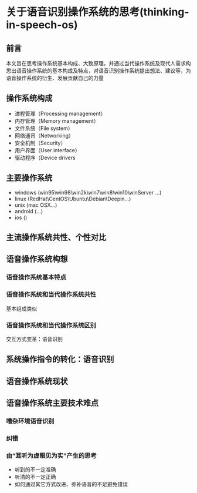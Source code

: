# 关于语音识别操作系统的思考(thinking-in-speech-os)
## 前言
本文旨在思考操作系统基本构成、大致原理，并通过当代操作系统及现代人需求构思出语音操作系统的基本构成及特点，对语音识别操作系统提出想法、建议等，为语音操作系统的衍生、发展贡献自己的力量

## 操作系统构成

  - 进程管理（Processing management）
  - 内存管理（Memory management）
  - 文件系统（File system）
  - 网络通讯（Networking）
  - 安全机制（Security）
  - 用户界面（User interface）
  - 驱动程序（Device drivers
  
## 主要操作系统

- windows  (win95\win98\win2k\win7\win8\win10\winServer ...)
- linux  (RedHat\CentOS\Ubuntu\Debian\Deepin...)
- unix (mac OSX...)
- android (...)
- ios ()

## 主流操作系统共性、个性对比

## 语音操作系统构想

### 语音操作系统基本特点

### 语音操作系统和当代操作系统共性
基本组成类似

### 语音操作系统和当代操作系统区别
交互方式变革：语音识别

## 系统操作指令的转化：语音识别

## 语音操作系统现状

## 语音操作系统主要技术难点
### 嘈杂环境语音识别
### 纠错
### 由“耳听为虚眼见为实”产生的思考
- 听到的不一定准确
- 听清的不一定正确
- 如何通过其它方式改进、弥补语音的不足避免错误



